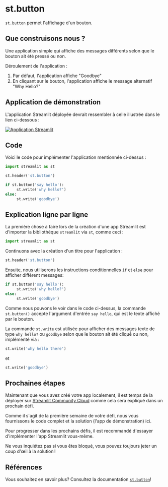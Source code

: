 # st.button

`st.button` permet l'affichage d'un bouton.

## Que construisons nous ?

Une application simple qui affiche des messages différents selon que le bouton ait été pressé ou non.

Déroulement de l'application :

1. Par défaut, l'application affiche "Goodbye"
2. En cliquant sur le bouton, l'application affiche le message alternatif "Why Hello?"

## Application de démonstration

L'application Streamlit déployée devrait ressembler à celle illustrée dans le lien ci-dessous :

[![Application Streamlit](https://static.streamlit.io/badges/streamlit_badge_black_white.svg)](https://share.streamlit.io/dataprofessor/st.button/)

## Code

Voici le code pour implémenter l'application mentionnée ci-dessus :

```python
import streamlit as st

st.header('st.button')

if st.button('say hello'):
     st.write('why hello?')
else:
     st.write('goodbye')
```

## Explication ligne par ligne

La première chose à faire lors de la création d'une app Streamlit est d'importer la bibliothèque `streamlit` via `st`, comme ceci :

```python
import streamlit as st
```

Continuons avec la création d'un titre pour l'application :

```python
st.header('st.button')
```

Ensuite, nous utiliserons les instructions conditionnelles `if` et `else` pour afficher différent messages:

```python
if st.button('say hello'):
     st.write('why hello?')
else:
     st.write('goodbye')
```

Comme nous pouvons le voir dans le code ci-dessus, la commande `st.button()` accepte l'argument d'entrée `say hello`, qui est le texte affiché par le bouton.

La commande `st.write` est utilisée pour afficher des messages texte de type `why hello?` ou `goodbye` selon que le bouton ait été cliqué ou non, implémenté via :


```python
st.write('why hello there')
```

et

```python
st.write('goodbye')
```

## Prochaines étapes

Maintenant que vous avez créé votre app localement, il est temps de la déployer sur [Streamlit Community Cloud](https://streamlit.io/cloud) comme cela sera expliqué dans un prochain défi.

Comme il s'agit de la première semaine de votre défi, nous vous fournissons le code complet et la solution (l'app de démonstration) ici.

Pour progresser dans les prochains défis, il est recommandé d'essayer d'implémenter l'app Streamlit vous-même.

Ne vous inquiétez pas si vous êtes bloqué, vous pouvez toujours jeter un coup d'œil à la solution !

## Références

Vous souhaitez en savoir plus? Consultez la documentation [`st.button`](https://docs.streamlit.io/library/api-reference/widgets/st.button)!